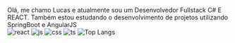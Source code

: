  Olá, me chamo Lucas e atualmente sou um Desenvolvedor Fullstack C# E REACT. Também estou estudando
o desenvolvimento de projetos utilizando SpringBoot e AngularJS
<br>
![react](https://github.com/LucasMZ/LucasMZ/assets/92659220/ca890bcf-de23-4f2a-88c3-ac6e11ebdcf4)
![js](https://github.com/LucasMZ/LucasMZ/assets/92659220/615aecd7-de16-4b15-a7e3-f5b5b280d851)
![css](https://github.com/LucasMZ/LucasMZ/assets/92659220/1896d4d2-5b1d-43e1-8789-71846b5bc20a)
![ts](https://github.com/LucasMZ/LucasMZ/assets/92659220/6d9f0363-b15c-4938-9d3b-69429235019b)
![Top Langs](https://github-readme-stats.vercel.app/api/top-langs/?username=LucasMZ&hide_progress=true)

